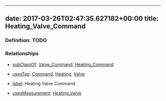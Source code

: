 
---
date: 2017-03-26T02:47:35.627182+00:00
title: Heating_Valve_Command
---
### Definition: TODO

### Relationships

* [subClassOf](http://www.w3.org/2000/01/rdf-schema#subClassOf): [Valve_Command](https://brickschema.org/schema/1.0/Brick#Valve_Command), [Heating_Command](https://brickschema.org/schema/1.0/Brick#Heating_Command)

* [usesTag](https://brickschema.org/schema/1.0/BrickFrame#usesTag): [Command](https://brickschema.org/schema/1.0/BrickTag#Command), [Heating](https://brickschema.org/schema/1.0/BrickTag#Heating), [Valve](https://brickschema.org/schema/1.0/BrickTag#Valve)

* [label](http://www.w3.org/2000/01/rdf-schema#label): Heating Valve Command

* [usesMeasurement](https://brickschema.org/schema/1.0/BrickFrame#usesMeasurement): [Heating_Valve](https://brickschema.org/schema/1.0/Brick#Heating_Valve)
